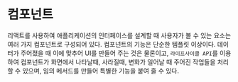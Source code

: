 # 컴포넌트
리액트를 사용하여 애플리케이션의 인터페이스를 설계할 때 사용자가 볼 수 있는 요소는 여러 가지 컴포넌트로 구성되어 있다.
컴포넌트의 기능은 단순한 템플릿 이상이다. 데이터가 주어졌을 때 이에 맞추어 UI를 만들어 주는 것은 물론이고,
`라이프사이클 API`를 이용하여 컴포넌트가 화면에서 나타날때, 사라질때, 변화가 일어날 때 주어진 작업들을 처리할 수 있으며,
임의 메서드를 만들어 특별한 기능을 붙여 줄 수 있다.